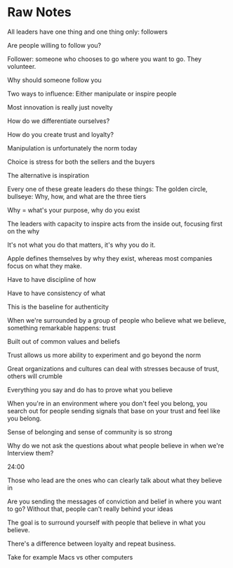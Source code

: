 # Raw Notes
All leaders have one thing and one thing only: followers

Are people willing to follow you?

Follower: someone who chooses to go where you want to go. They volunteer.

Why should someone follow you

Two ways to influence: Either manipulate or inspire people

Most innovation is really just novelty

How do we differentiate ourselves?

How do you create trust and loyalty?

Manipulation is unfortunately the norm today

Choice is stress for both the sellers and the buyers

The alternative is inspiration

Every one of these greate leaders do these things:
The golden circle, bullseye:
Why, how, and what are the three tiers

Why = what's your purpose, why do you exist

The leaders with capacity to inspire acts from the inside out, focusing first on the why

It's not what you do that matters, it's why you do it.

Apple defines themselves by why they exist, whereas most companies focus on what they make.

Have to have discipline of how

Have to have consistency of what

This is the baseline for authenticity

When we're surrounded by a group of people who believe what we believe, something remarkable happens: trust

Built out of common values and beliefs

Trust allows us more ability to experiment and go beyond the norm

Great organizations and cultures can deal with stresses because of trust, others will crumble

Everything you say and do has to prove what you believe

When you're in an environment where you don't feel you belong, you search out for people sending signals that base on your trust and feel like you belong.

Sense of belonging and sense of community is so strong

Why do we not ask the questions about what people believe in when we're Interview them?

24:00

Those who lead are the ones who can clearly talk about what they believe in

Are you sending the messages of conviction and belief in where you want to go? Without that, people can't really behind your ideas

The goal is to surround yourself with people that believe in what you believe.

There's a difference between loyalty and repeat business.

Take for example Macs vs other computers
